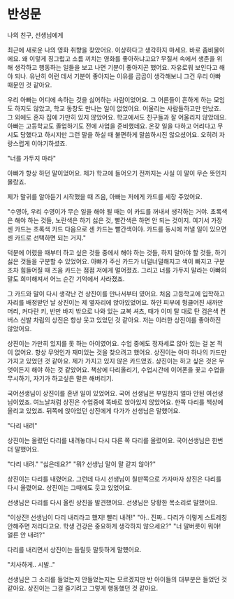 # 반성문

나의 친구, 선생님에게

최근에 새로운 나의 영화 취향을 찾았어요. 이상하다고 생각하지 마세요. 바로 좀비물이에요. 왜 이렇게 징그럽고 소름 끼치는 영화를 좋아하냐고요? 무질서 속에서 생존을 위해 생각하고 행동하는 일들을 보고 나면 기분이 좋아지곤 했어요. 자유로워 보인다고 해야 되나. 유난히 이런 데서 기분이 좋아지는 이유를 곰곰이 생각해보니 그건 우리 아빠 때문인 것 같아요.

우리 아빠는 어디에 속하는 것을 싫어하는 사람이었어요. 그 어른들이 흔하게 하는 모임도 하지도 않았고, 학교 동창도 만나는 일이 없었어요. 어울리는 사람들하고만 만났죠. 그 외에도 혼자 집에 가만히 있지 않았어요. 학교에서도 친구들과 잘 어울리지 않았데요. 아빠는 고등학교도 졸업하기도 전에 사업을 준비했데요. 온갖 일을 다하고 어리다고 무시도 당했다고 하시지만 그런 말을 하실 때 불편하게 말씀하시진 않으셨어요. 오히려 자랑스럽게 이야기하셨죠.

"너를 가두지 마라"

아빠가 항상 하던 말이었어요. 제가 학교에 들어오기 전까지는 사실 이 말이 무슨 뜻인지 몰랐죠.

제가 말귀를 알아듣기 시작했을 때 즈음, 아빠는 저에게 카드를 세장 주었어요.

"수영아, 우리 수영이가 무슨 일을 해야 될 때는 이 카드를 꺼내서 생각하는 거야. 초록색은 해야 하는 것들, 노란색은 하기 싫은 것, 빨간색은 하면 안 되는 것이지. 여기서 가장 센 카드는 초록색 카드 다음으로 센 카드는 빨간색이야. 카드를 동시에 꺼낼 일이 있으면 센 카드로 선택하면 되는 거지."

덕분에 어렸을 때부터 하고 싶은 것들 중에서 해야 하는 것들, 하지 말아야 할 것들, 하기 싫은 것들을 구분할 수 있었어요. 아빠가 주신 카드가 너덜너덜해지고 색이 빠지고 구분조차 힘들어질 때 즈음 카드는 점점 저에게 멀어졌죠. 그리고 너를 가두지 말라는 아빠의 말도 희미해져서 어느 순간 기억에서 사라졌죠.

그 카드와 말이 다시 생각난 건 상진이를 만나서부터 였어요. 처음 고등학교에 입학하고 자리를 배정받던 날 상진이는 제 옆자리에 앉아있었어요. 하얀 피부에 헝클어진 새까만 머리, 커다란 키, 반만 바지 밖으로 나와 있는 교복 셔츠, 때가 이미 탈 대로 탄 검은색 컨버스 신발 차림의 상진은 항상 웃고 있었던 것 같아요. 저는 이러한 상진이를 좋아하진 않았어요.

상진이는 가만히 있지를 못 하는 아이였어요. 수업 중에도 정자세로 앉아 있는 걸 본 적이 없어요. 항상 무엇인가 재미있는 것을 찾으려고 했어요. 상진이는 아마 하나의 카드만 가지고 있었던 것 같아요. 제가 가지고 있지 않은 카드였죠. 상진이는 하고 싶은 것은 무엇이든지 해야 하는 것 같았어요. 책상에 다리올리기, 수업시간에 이어폰을 꽃고 수업을 무시하기, 자기가 하고싶은 말은 해버리기.

국어선생님이 상진이를 혼낸 일이 있었어요. 국어 선생님은 부임한지 얼마 안된 여선생님이었죠. 여느날처럼 상진은 수업중에 똑바로 앉아있지 않았어요. 한쪽 다리를 책상에 올리고 있었죠. 뒤쪽에 앉아있던 상진에게 다가가 선생님은 말했어요.

"다리 내려"

상진이는 올렸던 다리를 내려놓더니 다시 다른 쪽 다리를 올렸어요. 국어선생님은 한번더 말했어요.

"다리 내려."
"싫은데요?"
"뭐? 선생님 말이 말 같지 않아?"

상진이는 다리를 내렸어요. 그런데 다시 선생님이 칠판쪽으로 가자마자 상진은 다리를 다시 올렸어요. 상진이는 그때에도 웃고 있었어요.

선생님은 다리를 다시 올린 상진을 발견했어요. 선생님은 당황한 목소리로 말했어요.

"이상진! 선생님이 다리 내리라고 했지! 빨리 내려!"
"아.. 진짜.. 다리가 이렇게 스트레칭안해주면 저리다고요. 학생 건강은 중요하게 생각하지 않으세요?"
"너 말버릇이 뭐야! 얼른 안 내려?"

다리를 내리면서 상진이는 들릴듯 말듯하게 말헀어요.

"치사하게.. 시발.."

선생님은 그 소리를 들었는지 안들었는지는 모르겠지만 반 아이들의 대부분은 들었던 것 같아요. 상진이는 그걸 즐기려고 그렇게 행동했던 것 같아요.
